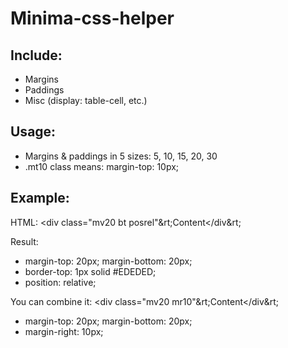 Minima-css-helper
=================

Include:
--------
* Margins
* Paddings
* Misc (display: table-cell, etc.)

Usage:
------
* Margins & paddings in 5 sizes: 5, 10, 15, 20, 30
* .mt10 class means: margin-top: 10px;

Example:
--------
HTML:
&lt;div class="mv20 bt posrel"&rt;Content&lt;/div&rt;

Result:
* margin-top: 20px; margin-bottom: 20px;
* border-top: 1px solid #EDEDED;
* position: relative;

You can combine it:
&lt;div class="mv20 mr10"&rt;Content&lt;/div&rt;

* margin-top: 20px; margin-bottom: 20px;
* margin-right: 10px;
